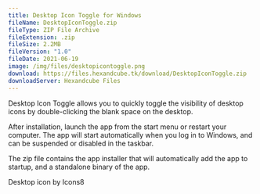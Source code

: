```yaml
---
title: Desktop Icon Toggle for Windows
fileName: DesktopIconToggle.zip
fileType: ZIP File Archive
fileExtension: .zip
fileSize: 2.2MB
fileVersion: "1.0"
fileDate: 2021-06-19
image: /img/files/desktopicontoggle.png
download: https://files.hexandcube.tk/download/DesktopIconToggle.zip
downloadServer: Hexandcube Files
---
```


Desktop Icon Toggle allows you to quickly toggle the visibility
of desktop icons by double-clicking the blank space on the desktop.

After installation, launch the app from the start menu or
restart your computer. The app will start automatically when
you log in to Windows, and can be suspended or disabled in
the taskbar.

The zip file contains the app installer that will
automatically add the app to startup, and a standalone
binary of the app.

Desktop icon by Icons8